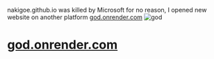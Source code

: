 nakigoe.github.io was killed by Microsoft for no reason, I opened new website on another platform <a href="https://god.onrender.com">god.onrender.com</a>
![god](https://god.onrender.com/_IMG/icon.png)
<h1><a href="https://god.onrender.com">god.onrender.com</a></h1>

